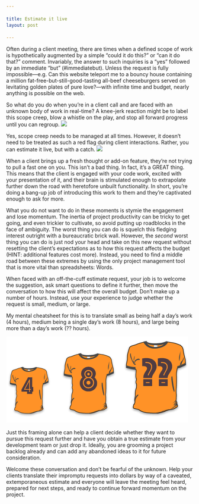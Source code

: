 ```yaml
---

title: Estimate it live
layout: post

---
```

Often during a client meeting, there are times when a defined scope of work is hypothetically augmented by a simple “could it do this?” or “can it do that?” comment. Invariably, the answer to such inquiries is a “yes” followed by an immediate “but” (#immediatebut). Unless the request is fully impossible—e.g. Can this website teleport me to a bouncy house containing a million fat-free-but-still-good-tasting all-beef cheeseburgers served on levitating golden plates of pure love?—with infinite time and budget, nearly anything is possible on the web.

So what do you do when you’re in a client call and are faced with an unknown body of work in real-time? A knee-jerk reaction might be to label this scope creep, blow a whistle on the play, and stop all forward progress until you can regroup.
<img src="https://media.giphy.com/media/11N8za9mFXseJO/giphy.gif" />

Yes, scope creep needs to be managed at all times. However, it doesn’t need to be treated as such a red flag during client interactions. Rather, you can estimate it live, but with a catch.
<img src="https://media.giphy.com/media/q7UpJegIZjsk0/giphy.gif" />

When a client brings up a fresh thought or add-on feature, they’re not trying to pull a fast one on you. This isn’t a bad thing. In fact, it’s a GREAT thing. This means that the client is engaged with your code work, excited with your presentation of it, and their brain is stimulated enough to extrapolate further down the road with heretofore unbuilt functionality. In short, you’re doing a bang-up job of introducing this work to them and they’re captivated enough to ask for more.

What you do not want to do in these moments is stymie the engagement and lose momentum. The inertia of project productivity can be tricky to get going, and even trickier to cultivate, so avoid putting up roadblocks in the face of ambiguity. The worst thing you can do is squelch this fledging interest outright with a bureaucratic brick wall. However, the _second_ worst thing you can do is just nod your head and take on this new request without resetting the client’s expectations as to how this request affects the budget (HINT: additional features cost more). Instead, you need to find a middle road between these extremes by using the only project management tool that is more vital than spreadsheets: Words.

When faced with an off-the-cuff estimate request, your job is to welcome the suggestion, ask smart questions to define it further, then move the conversation to how this will affect the overall budget. Don’t make up a number of hours. Instead, use your experience to judge whether the request is small, medium, or large.

My mental cheatsheet for this is to translate small as being half a day’s work (4 hours), medium being a single day’s work (8 hours), and large being more than a day’s work (?? hours).

<img src="/images/tshirt-sizes.png" />

Just this framing alone can help a client decide whether they want to pursue this request further and have you obtain a true estimate from your development team or just drop it. Ideally, you are grooming a project backlog already and can add any abandoned ideas to it for future consideration.

Welcome these conversation and don’t be fearful of the unknown. Help your clients translate their impromptu requests into dollars by way of a caveated, extemporaneous estimate and everyone will leave the meeting feel heard, prepared for next steps, and ready to continue forward momentum on the project.
